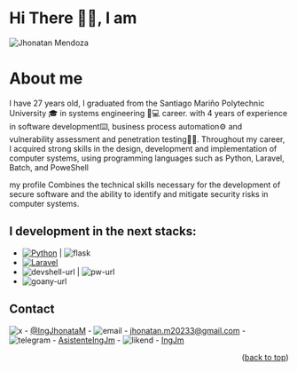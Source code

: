 # Hi There 👋🏽​​, I am
![Jhonatan Mendoza](https://github.com/IngJhonatanM/IngJhonatanM-/assets/118300542/37668d6e-b0b1-42af-a8c8-40b97ad01200)

# About me

I have 27 years old, I graduated from the Santiago Mariño Polytechnic University 🎓 in systems engineering 👔💻 career.
with 4 years of experience in software development⌨️, business process automation⚙️ and vulnerability assessment and penetration testing🕵🏽.
Throughout my career, I acquired strong skills in the design, development and implementation of computer systems, using programming languages ​​​​such as Python, Laravel, Batch, and PoweShell

my profile Combines the technical skills necessary for the development of secure software and the ability to identify and mitigate security risks in computer systems.



I development in the next stacks:
---
* [![Python][python.com]][python-url]  |   ![flask][flask-url]
* [![Laravel][Laravel.com]][Laravel-url]
* ![devshell-url]  | ![pw-url]
* ![goany-url]
  
<!-- CONTACT -->
## Contact

![x][x-url] - [@IngJhonataM](https://x.com/IngJhonataM) - ![email][email-url] - <a href="mailto:jhonatan.m20233@gmail.com">jhonatan.m20233@gmail.com</a> - ![telegram][telegram-url] - <a href="https://t.me/AsistenteIngJm">AsistenteIngJm</a> - ![likend][likend-url] - <a href="https://www.linkedin.com/in/1jhonatan-mendoza"> IngJm</a>

<p align="right">(<a href="#readme-top">back to top</a>)</p>

<!-- MARKDOWN LINKS & IMAGES -->
[Laravel.com]: https://img.shields.io/badge/Laravel-FF2D20?style=for-the-badge&logo=laravel&logoColor=white
[Laravel-url]: https://laravel.com
[Python.com]: https://img.shields.io/badge/Python-FFD43B?style=for-the-badge&logo=python&logoColor=blue
[Python-url]: https://www.python.org
[js.com]: https://img.shields.io/badge/JavaScript-323330?style=for-the-badge&logo=javascript&logoColor=F7DF1E
[js-url]: https://developer.mozilla.org/es/docs/Web/JavaScript
[x-url]: https://img.shields.io/badge/X-000000?style=for-the-badge&logo=x&logoColor=white
[email-url]: https://img.shields.io/badge/Gmail-D14836?style=for-the-badge&logo=gmail&logoColor=white
[telegram-url]: https://img.shields.io/badge/Telegram-2CA5E0?style=for-the-badge&logo=telegram&logoColor=white
[flask-url]: https://img.shields.io/badge/Flask-000000?style=for-the-badge&logo=flask&logoColor=white
[devshell-url]: https://img.shields.io/badge/Shell_Script-121011?style=for-the-badge&logo=gnu-bash&logoColor=white
[likend-url]: https://img.shields.io/badge/LinkedIn-0077B5?style=for-the-badge&logo=linkedin&logoColor=white
[pw-url]: https://img.shields.io/badge/powershell-5391FE?style=for-the-badge&logo=powershell&logoColor=white
[goany-url]: https://img.shields.io/badge/Fortra-goanywhere-%23217160?style=for-the-badge


